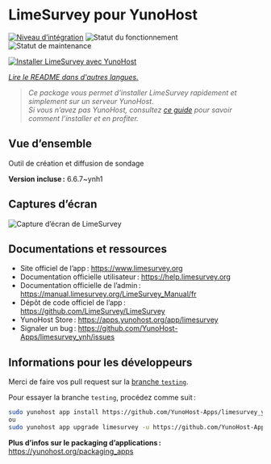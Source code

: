 <!--
Nota bene : ce README est automatiquement généré par <https://github.com/YunoHost/apps/tree/master/tools/readme_generator>
Il NE doit PAS être modifié à la main.
-->

# LimeSurvey pour YunoHost

[![Niveau d’intégration](https://dash.yunohost.org/integration/limesurvey.svg)](https://ci-apps.yunohost.org/ci/apps/limesurvey/) ![Statut du fonctionnement](https://ci-apps.yunohost.org/ci/badges/limesurvey.status.svg) ![Statut de maintenance](https://ci-apps.yunohost.org/ci/badges/limesurvey.maintain.svg)

[![Installer LimeSurvey avec YunoHost](https://install-app.yunohost.org/install-with-yunohost.svg)](https://install-app.yunohost.org/?app=limesurvey)

*[Lire le README dans d'autres langues.](./ALL_README.md)*

> *Ce package vous permet d’installer LimeSurvey rapidement et simplement sur un serveur YunoHost.*  
> *Si vous n’avez pas YunoHost, consultez [ce guide](https://yunohost.org/install) pour savoir comment l’installer et en profiter.*

## Vue d’ensemble

Outil de création et diffusion de sondage


**Version incluse :** 6.6.7~ynh1

## Captures d’écran

![Capture d’écran de LimeSurvey](./doc/screenshots/create_html_statistic_screen.png)

## Documentations et ressources

- Site officiel de l’app : <https://www.limesurvey.org>
- Documentation officielle utilisateur : <https://help.limesurvey.org>
- Documentation officielle de l’admin : <https://manual.limesurvey.org/LimeSurvey_Manual/fr>
- Dépôt de code officiel de l’app : <https://github.com/LimeSurvey/LimeSurvey>
- YunoHost Store : <https://apps.yunohost.org/app/limesurvey>
- Signaler un bug : <https://github.com/YunoHost-Apps/limesurvey_ynh/issues>

## Informations pour les développeurs

Merci de faire vos pull request sur la [branche `testing`](https://github.com/YunoHost-Apps/limesurvey_ynh/tree/testing).

Pour essayer la branche `testing`, procédez comme suit :

```bash
sudo yunohost app install https://github.com/YunoHost-Apps/limesurvey_ynh/tree/testing --debug
ou
sudo yunohost app upgrade limesurvey -u https://github.com/YunoHost-Apps/limesurvey_ynh/tree/testing --debug
```

**Plus d’infos sur le packaging d’applications :** <https://yunohost.org/packaging_apps>
